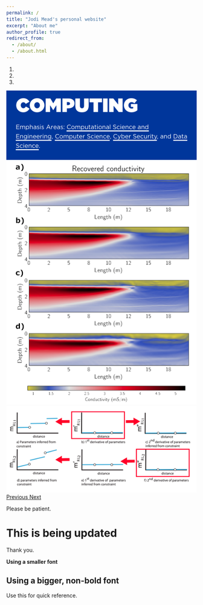 ```yaml
---
permalink: /
title: "Jodi Mead's personal website"
excerpt: "About me"
author_profile: true
redirect_from: 
  - /about/
  - /about.html
---
```

<html lang="en">
  <head>
  <title>Bootstrap Example</title>
  <meta charset="utf-8">
  <meta name="viewport" content="width=device-width, initial-scale=1">
  <link rel="stylesheet" href="https://maxcdn.bootstrapcdn.com/bootstrap/3.4.1/css/bootstrap.min.css">
  <script src="https://ajax.googleapis.com/ajax/libs/jquery/3.5.1/jquery.min.js"></script>
  <script src="https://maxcdn.bootstrapcdn.com/bootstrap/3.4.1/js/bootstrap.min.js"></script>
</head>
<body>

<div class="container">
  <div id="myCarousel" class="carousel slide" data-ride="carousel">
    <!-- Indicators -->
    <ol class="carousel-indicators">
      <li data-target="#myCarousel" data-slide-to="0" class="active"></li>
      <li data-target="#myCarousel" data-slide-to="1"></li>
      <li data-target="#myCarousel" data-slide-to="2"></li>
    </ol>
  
<!-- Wrapper for slides -->
<div class="carousel-inner">
      <div class="item active">
      <img src="../images/computing.png" alt="https://boisestate.edu/computing" style="max-width:100%;">
      </div>

<div class="item">
<img src="../images/conductivity.png" alt="Domenzain et al, Geophysics, 2020" style="max-width:100%;">
      </div>

<div class="item">
<img src="../images/reg_choices.png" alt="Hetrick et al, Inv. Prob. Sci. Eng., 2018" style="max-width:100%;">
      </div>
    </div>

<!-- Left and right controls -->
<a class="left carousel-control" href="#myCarousel" data-slide="prev">
      <span class="glyphicon glyphicon-chevron-left"></span>
      <span class="sr-only">Previous</span>
    </a>
    <a class="right carousel-control" href="#myCarousel" data-slide="next">
      <span class="glyphicon glyphicon-chevron-right"></span>
      <span class="sr-only">Next</span>
    </a>
  </div>
</div>

</body>
</html>
 
Please be patient.

This is being updated
======
Thank you.



**Using a smaller font**

Using a bigger, non-bold font
------
Use this for quick reference. 

